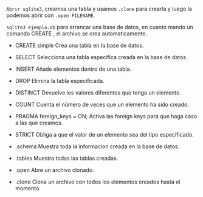 `Abrir sqlite3`, creamos una tabla y usamos `.clone` para crearla y luego la podemos abrir con `.open FILENAME`.

`sqlite3 ejemplo.db` para arrancar una base de datos, en cuanto mando un comando CREATE , el archivo se crea automaticamente.

- CREATE simple
Crea una tabla en la base de datos.
- SELECT
Selecciona una tabla especifica creada en la base de datos.
- INSERT
Añade elementos dentro de una tabla.
- DROP
Elimina la tabla especificada.
- DISTINCT
Devuelve los valores diferentes que tenga un elemento.
- COUNT
Cuenta el número de veces que un elemento ha sido creado.
- PRAGMA fereign_keys = ON;
Activa las foreign keys para que haga caso a las que creamos.
- STRICT
Obliga a que el valor de un elemento sea del tipo especificado.

- .schema
Muestra toda la informacion creada en la base de datos.
- .tables
Muestra todas las tablas creadas.
- .open
Abre un archivo clonado.
- .clone
Clona un archivo con todos los elementos creados hasta el momento.